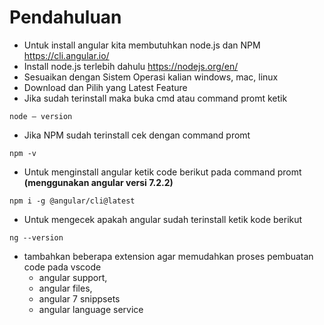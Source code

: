 # Pendahuluan

- Untuk install angular kita membutuhkan node.js dan NPM https://cli.angular.io/ 
- Install node.js terlebih dahulu https://nodejs.org/en/ 
- Sesuaikan dengan Sistem Operasi kalian windows, mac, linux
- Download dan Pilih yang Latest Feature
- Jika sudah terinstall maka buka cmd atau command promt ketik 
```
node – version
```
- Jika NPM sudah terinstall cek dengan command promt 
```
npm -v
```
- Untuk menginstall angular ketik code berikut pada command promt **(menggunakan angular versi 7.2.2)**
```
npm i -g @angular/cli@latest
```
- Untuk mengecek apakah angular sudah terinstall ketik kode berikut
```
ng --version
```
- tambahkan beberapa extension agar memudahkan proses pembuatan code pada vscode
    - angular support,
    - angular files,
    - angular 7 snippsets 
    - angular language service